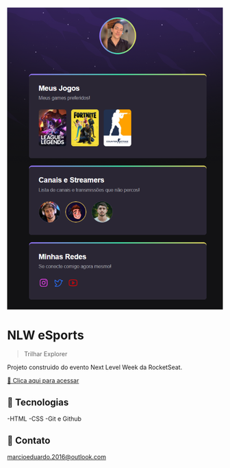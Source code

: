![preview](./github/preview.png)

# NLW eSports

> Trilhar Explorer

Projeto construido do evento Next Level Week da RocketSeat.

[ 🔗 Clica aqui para acessar](https://www.instagram.com/_marcio.eduardo/?hl=tr)


## 🔧 Tecnologias

-HTML
-CSS
-Git e Github

## 📱 Contato

marcioeduardo.2016@outlook.com